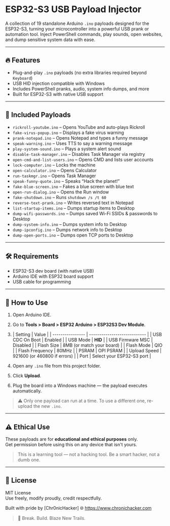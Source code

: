 # ESP32-S3 USB Payload Injector

A collection of 19 standalone Arduino `.ino` payloads designed for the ESP32-S3, turning your microcontroller into a powerful USB prank or automation tool. Inject PowerShell commands, play sounds, open websites, and dump sensitive system data with ease.

---

## 🔥 Features

- Plug-and-play `.ino` payloads (no extra libraries required beyond `Keyboard`)
- USB HID injection compatible with Windows
- Includes PowerShell pranks, audio, system info dumps, and more
- Built for ESP32-S3 with native USB support

---

## 📁 Included Payloads

- `rickroll-youtube.ino` – Opens YouTube and auto-plays Rickroll
- `fake-virus-popup.ino` – Displays a fake virus warning
- `prank-notepad.ino` – Opens Notepad and types a funny message
- `speak-warning.ino` – Uses TTS to say a warning message
- `play-system-sound.ino` – Plays a system alert sound
- `disable-task-manager.ino` – Disables Task Manager via registry
- `open-cmd-and-list-users.ino` – Opens CMD and lists user accounts
- `lock-computer.ino` – Locks the machine
- `open-calculator.ino` – Opens Calculator
- `run-taskmgr.ino` – Opens Task Manager
- `speak-funny-quote.ino` – Speaks “Hack the planet!”
- `fake-blue-screen.ino` – Fakes a blue screen with blue text
- `open-run-dialog.ino` – Opens the Run window
- `fake-shutdown.ino` – Runs `shutdown /s /t 60`
- `reverse-text-prank.ino` – Writes reversed text in Notepad
- `list-startup-items.ino` – Dumps startup items to Desktop
- `dump-wifi-passwords.ino` – Dumps saved Wi-Fi SSIDs & passwords to Desktop
- `dump-system-info.ino` – Dumps system info to Desktop
- `dump-ipconfig.ino` – Dumps network info to Desktop
- `dump-open-ports.ino` – Dumps open TCP ports to Desktop

---

## 🛠 Requirements

- ESP32-S3 dev board (with native USB)
- Arduino IDE with ESP32 board support
- USB cable for programming

---

## 🚀 How to Use

1. Open Arduino IDE.
2. Go to **Tools > Board > ESP32 Arduino > ESP32S3 Dev Module**.
3. | Setting          | Value                        |
| ---------------- | ---------------------------- |
| USB CDC On Boot  | Enabled                      |
| USB Mode         | **HID**                      |
| USB Firmware MSC | Disabled                     |
| Flash Size       | 8MB (or match your board)    |
| Flash Mode       | QIO                          |
| Flash Frequency  | 80MHz                        |
| PSRAM            | OPI PSRAM                    |
| Upload Speed     | 921600 (or 460800 if errors) |
| Port             | Select your ESP32-S3 port    |

5. Open any `.ino` file from this project folder.
6. Click **Upload**.
7. Plug the board into a Windows machine — the payload executes automatically.

> ⚠️ Only one payload can run at a time. To use a different one, re-upload the new `.ino`.

---

## ⚠️ Ethical Use

These payloads are for **educational and ethical purposes** only.  
Get permission before using this on any device that isn't yours.

> This is a learning tool — not a hacking tool. Be a smart hacker, not a dumb one.

---

## 📜 License

MIT License  
Use freely, modify proudly, credit respectfully.

Built with pride by [Chr0nicHacker]
🌐 https://www.chronichacker.com

> 💬 Break. Build. Blaze New Trails.
